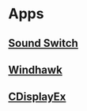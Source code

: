 # Apps

## [Sound Switch](https://github.com/Belphemur/SoundSwitch/releases)

## [Windhawk](https://windhawk.net/)

## [CDisplayEx](https://www.cdisplayex.com/)